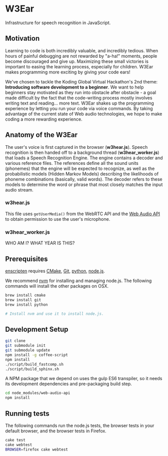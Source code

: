 # W3Ear

Infrastructure for speech recognition in JavaScript.

## Motivation

Learning to code is both incredibly valuable, and incredibly tedious. When hours
of painful debugging are not rewarded by "a-ha!" moments, people become
discouraged and give up. Maximizing these small victories is important to easing
the learning process, especially for children. W3Ear makes programming more
exciting by giving your code ears!

We've chosen to tackle the Koding Global Virtual Hackathon's 2nd theme:
__Introducing software development to a beginner__. We want to help beginners
stay motivated as they run into obstacle after obstacle - a goal made difficult
by the fact that the code-writing process mostly involves writing text and
reading... more text. W3Ear shakes up the programming experience by letting you
run your code via voice commands. By taking advantage of the current state of
Web audio technologies, we hope to make coding a more rewarding experience.

## Anatomy of the W3Ear

The user's voice is first captured in the browser (__w3hear.js__). Speech
recognition is then handed off to a background thread (__w3hear_worker.js__)
that loads a Speech Recognition Engine. The engine contains a decoder and
various reference files. The references define all the sound units (phonemes)
that the engine will be expected to recognize, as well as the probabilistic
models (Hidden Markov Models) describing the likelihoods of phoneme combinations
(basically, valid words). The decoder refers to these models to determine the
word or phrase that most closely matches the input audio stream.

### w3hear.js

This file uses `getUserMedia()` from the WebRTC API and the
[Web Audio API](https://developer.mozilla.org/en-US/docs/Web/API/Web_Audio_API)
to obtain permission to use the user's microphone.

### w3hear_worker.js

WHO AM I? WHAT YEAR IS THIS?

## Prerequisites

[enscripten](https://github.com/kripken/emscripten) requires
[CMake](http://www.cmake.org/),
[Git](http://git-scm.com/),
[python](https://www.python.org/),
[node.js](http://nodejs.org/).

We recommend [nvm](https://github.com/creationix/nvm) for installing and
managing node.js. The following commands will install the other packages on
OSX.


```bash
brew install cmake
brew install git
brew install python

# Install nvm and use it to install node.js.
```

## Development Setup

```bash
git clone
git submodule init
git submodule update
npm install -g coffee-script
npm install
./script/build_fastcomp.sh
./script/build_sphinx.sh
```

A NPM package that we depend on uses the gulp ES6 transpiler, so it needs its
development dependencies and pre-packaging build step.

```bash
cd node_modules/web-audio-api
npm install
```

## Running tests

The following commands run the node.js tests, the browser tests in your default
browser, and the browser tests in Firefox.

```bash
cake test
cake webtest
BROWSER=firefox cake webtest
```
